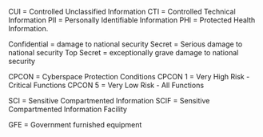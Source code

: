 CUI = Controlled Unclassified Information
CTI = Controlled Technical Information
PII = Personally Identifiable Information
PHI = Protected Health Information.

Confidential = damage to national security
Secret = Serious damage to national security
Top Secret = exceptionally grave damage to national security

CPCON = Cyberspace Protection Conditions
CPCON 1 = Very High Risk - Critical Functions
CPCON 5 = Very Low Risk - All Functions

SCI = Sensitive Compartmented Information
SCIF = Sensitive Compartmented Information Facility

GFE = Government furnished equipment
